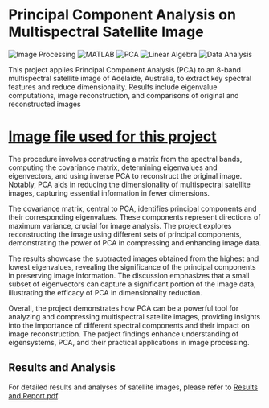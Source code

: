 # Principal Component Analysis on Multispectral Satellite Image

![Image Processing](https://img.shields.io/badge/Image%20Processing-blue?style=for-the-badge&logo=imagej&logoColor=white)
![MATLAB](https://img.shields.io/badge/MATLAB-orange?style=for-the-badge&logo=mathworks&logoColor=white)
![PCA](https://img.shields.io/badge/PCA-green?style=for-the-badge&logo=google-analytics&logoColor=white)
![Linear Algebra](https://img.shields.io/badge/Linear%20Algebra-yellow?style=for-the-badge&logo=matrix&logoColor=white)
![Data Analysis](https://img.shields.io/badge/Data%20Analysis-red?style=for-the-badge&logo=databricks&logoColor=white)



This project applies Principal Component Analysis (PCA) to an 8-band multispectral satellite image of Adelaide, Australia, to extract key spectral features and reduce dimensionality. Results include eigenvalue computations, image reconstruction, and comparisons of original and reconstructed images

# [Image file used for this project](https://drive.google.com/file/d/1Hn9E-rHKMXCBU-_Oc-f1hX3mplu3OwIU/view?usp=drive_link)

The procedure involves constructing a matrix from the spectral bands, computing the covariance matrix, determining eigenvalues and eigenvectors, and using inverse PCA to reconstruct the original image. Notably, PCA aids in reducing the dimensionality of multispectral satellite images, capturing essential information in fewer dimensions.

The covariance matrix, central to PCA, identifies principal components and their corresponding eigenvalues. These components represent directions of maximum variance, crucial for image analysis. The project explores reconstructing the image using different sets of principal components, demonstrating the power of PCA in compressing and enhancing image data.

The results showcase the subtracted images obtained from the highest and lowest eigenvalues, revealing the significance of the principal components in preserving image information. The discussion emphasizes that a small subset of eigenvectors can capture a significant portion of the image data, illustrating the efficacy of PCA in dimensionality reduction.

Overall, the project demonstrates how PCA can be a powerful tool for analyzing and compressing multispectral satellite images, providing insights into the importance of different spectral components and their impact on image reconstruction. The project findings enhance understanding of eigensystems, PCA, and their practical applications in image processing.

## Results and Analysis
For detailed results and analyses of satellite images, please refer to [Results and Report.pdf](report_and_results.pdf).


